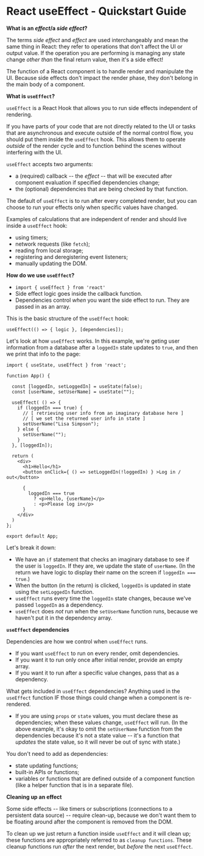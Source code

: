# React useEffect - Quickstart Guide

**What is an *effect*/a *side effect*?**

The terms *side effect* and *effect* are used interchangeably and mean the same thing in React: they refer to operations that don't affect the UI or output value. If the operation you are performing is managing any state change *other than* the final return value, then it's a side effect!

The function of a React component is to handle render and manipulate the UI. Because side effects don't impact the render phase, they don't belong in the main body of a component.

**What is `useEffect`?**

`useEffect` is a React Hook that allows you to run side effects independent of rendering.

If you have parts of your code that are not directly related to the UI or tasks that are asynchronous and execute outside of the normal control flow, you should put them inside the `useEffect` hook. This allows them to operate *outside* of the render cycle and to function behind the scenes without interfering with the UI.

`useEffect` accepts two arguments: 
- a (required) callback -- the *effect* -- that will be executed after component evaluation if specified dependencies change;
- the (optional) dependencies that are being checked by that function.

The default of `useEffect` is to run after every completed render, but you can choose to run your effects only when specific values have changed.

Examples of calculations that are independent of render and should live inside a `useEffect` hook:
- using timers;
- network requests (like `fetch`);
- reading from local storage;
- registering and deregistering event listeners;
- manually updating the DOM.

**How do we use `useEffect`?**

- `import { useEffect } from 'react'`
- Side effect logic goes inside the callback function.
- Dependencies control *when* you want the side effect to run. They are passed in as an array.

This is the basic structure of the `useEffect` hook:

`useEffect(() => { logic }, [dependencies]);`

Let's look at how `useEffect` works. In this example, we're geting user information from a database after a `loggedIn` state updates to `true`, and then we print that info to the page:
```
import { useState, useEffect } from 'react';

function App() {

  const [loggedIn, setLoggedIn] = useState(false);
  const [userName, setUserName] = useState("");

  useEffect( () => {
    if (loggedIn === true) {
      // [ retrieving user info from an imaginary database here ]
      // [ we set the returned user info in state ]
      setUserName("Lisa Simpson");
    } else {
      setUserName("");
    }
  }, [loggedIn]);

  return (
    <div>
      <h1>Hello</h1>
      <button onClick={ () => setLoggedIn(!loggedIn) } >Log in / out</button>

      {
        loggedIn === true
          ? <p>Hello, {userName}</p>
          : <p>Please log in</p>
      }
    </div>
  )
};

export default App;
```
Let's break it down:

- We have an `if` statement that checks an imaginary database to see if the user is `loggedIn`. If they are, we update the state of `userName`. (In the return we have logic to display their name on the screen if `loggedIn === true`.)
- When the button (in the return) is clicked, `loggedIn` is updated in state using the `setLoggedIn` function.
- `useEffect` runs every time the `loggedIn` state changes, because we've passed `loggedIn` as a dependency.
- `useEffect` does *not* run when the `setUserName` function runs, because we haven't put it in the dependency array.

**`useEffect` dependencies**

Dependencies are how we control when `useEffect` runs.

- If you want `useEffect` to run on every render, omit dependencies.
- If you want it to run only once after initial render, provide an empty array.
- If you want it to run after a specific value changes, pass that as a dependency.

What gets included in `useEffect` dependencies? Anything used in the `useEffect` function IF those things could change when a component is re-rendered. 
- If you are using `props` or `state` values, you must declare these as dependencies; when these values change, `useEffect` will run. (In the above example, it's okay to omit the `setUserName` function from the dependencies because it's not a state value -- it's a function that *updates* the state value, so it will never be out of sync with state.)

You don't need to add as dependencies:
- state updating functions;
- built-in APIs or functions;
- variables or functions that are defined outside of a component function (like a helper function that is in a separate file).

**Cleaning up an effect**

Some side effects -- like timers or subscriptions (connections to a persistent data source) -- require clean-up, because we don't want them to be floating around after the component is removed from the DOM.

To clean up we just return a function inside `useEffect` and it will clean up; these functions are appropriately referred to as `cleanup functions`. These cleanup functions run *after* the next render, but *before* the next `useEffect`.

